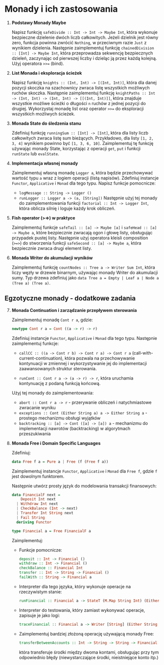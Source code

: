 # Monady i ich zastosowania

1. **Podstawy Monady Maybe**  

   Napisz funkcję `safeDivide :: Int -> Int -> Maybe Int`, która wykonuje bezpieczne dzielenie dwóch liczb całkowitych. 
   Jeżeli dzielnik jest równy zero, funkcja powinna zwrócić `Nothing`, w przeciwnym razie `Just` z wynikiem dzielenia.
   Następnie zaimplementuj funkcję `chainedDivision :: [Int] -> Maybe Int`, która przeprowadza sekwencję bezpiecznych 
   dzieleń, zaczynając od pierwszej liczby i dzieląc ją przez każdą kolejną. Użyj operatora `>>=` (bind).

2. **List Monada i eksploracja ścieżek**  

   Napisz funkcję `knights :: (Int, Int) -> [(Int, Int)]`, która dla danej pozycji skoczka na szachownicy 
   zwraca listę wszystkich możliwych ruchów skoczka. Następnie zaimplementuj funkcję `knightPaths :: Int -> (Int, Int) -> (Int, Int) -> [[(Int, Int)]]`, 
   która znajduje wszystkie możliwe ścieżki o długości `n` ruchów z jednej pozycji do drugiej. Wykorzystaj monadę list oraz 
   operator `>>=` do eksploracji wszystkich możliwych ścieżek.

3. **Monada State do śledzenia stanu**  

   Zdefiniuj funkcję `runningSum :: [Int] -> [Int]`, która dla listy liczb całkowitych zwraca listę sum bieżących.
   Przykładowo, dla listy `[1, 2, 3, 4]` wynikiem powinno być `[1, 3, 6, 10]`. Zaimplementuj tę funkcję 
   używając monady State, korzystając z operacji `get`, `put` i funkcji `runState` lub `evalState`.

4. **Implementacja własnej monady**  

   Zaimplementuj własną monadę `Logger a`, która będzie przechowywać wartość typu `a` wraz z logiem 
   operacji (listą napisów). Zdefiniuj instancje `Functor`, `Applicative` i `Monad` dla tego typu.
   Napisz funkcje pomocnicze:
   - `logMessage :: String -> Logger ()`
   - `runLogger :: Logger a -> (a, [String])`
   Następnie użyj tej monady do zaimplementowania funkcji `factorial :: Int -> Logger Int`, 
   która oblicza silnię i loguje każdy krok obliczeń.

5. **Fish operator (>=>) w praktyce**  

   Zaimplementuj funkcje `safeTail :: [a] -> Maybe [a]` i `safeHead :: [a] -> Maybe a`, 
   które bezpiecznie zwracają ogon i głowę listy, obsługując przypadek pustej listy. 
   Następnie użyj operatora kleisli composition (`>=>`) do stworzenia funkcji `safeSecond :: [a] -> Maybe a`, 
   która bezpiecznie zwraca drugi element listy.

6. **Monada Writer do akumulacji wyników**  
    
   Zaimplementuj funkcję `countNodes :: Tree a -> Writer Sum Int`, która liczy węzły w drzewie binarnym, 
   używając monady Writer do akumulacji sumy. Typ drzewa zdefiniuj jako 
   `data Tree a = Empty | Leaf a | Node a (Tree a) (Tree a)`. 

## Egzotyczne monady - dodatkowe zadania

7. **Monada Continuation i zarządzanie przepływem sterowania**  

    Zaimplementuj monadę `Cont r a`, gdzie:
    ```haskell
    newtype Cont r a = Cont ((a -> r) -> r)
    ```
    
    Zdefiniuj instancje `Functor`, `Applicative` i `Monad` dla tego typu. Następnie zaimplementuj funkcje:
    
    - `callCC :: ((a -> Cont r b) -> Cont r a) -> Cont r a` (call-with-current-continuation), 
      która pozwala na przechowywanie kontynuacji w zmiennej i wykorzystywanie jej do implementacji 
      zaawansowanych struktur sterowania.
    
    - `runCont :: Cont r a -> (a -> r) -> r`, która uruchamia kontynuację z podaną funkcją końcową.
    
    Użyj tej monady do zaimplementowania:
    
    - `abort :: Cont r a -> r` - przerywanie obliczeń i natychmiastowe zwracanie wyniku
    - `exceptions :: Cont (Either String a) a -> Either String a` - prostego mechanizmu obsługi wyjątków
    - `backtracking :: [a] -> Cont ([a] -> [a]) a` - mechanizmu do implementacji nawrotów (backtracking)
      w algorytmach przeszukiwania
    

8. **Monada Free i Domain Specific Languages**  

    Zdefiniuj:
    ```haskell
    data Free f a = Pure a | Free (f (Free f a))
    ```
    
    Zaimplementuj instancje `Functor`, `Applicative` i `Monad` dla `Free f`, gdzie `f` jest dowolnym funktorem.
    
    Następnie utwórz prosty język do modelowania transakcji finansowych:
    
    ```haskell
    data FinancialF next = 
        Deposit Int next 
      | Withdraw Int next 
      | CheckBalance (Int -> next)
      | Transfer Int String next
      | Fail String
      deriving Functor
    
    type Financial a = Free FinancialF a
    ```
    
    Zaimplementuj:
    
    - Funkcje pomocnicze: 
      ```haskell
      deposit :: Int -> Financial ()
      withdraw :: Int -> Financial ()
      checkBalance :: Financial Int
      transfer :: Int -> String -> Financial ()
      failWith :: String -> Financial a
      ```
    
    - Interpreter dla tego języka, który wykonuje operacje na rzeczywistym stanie:
      ```haskell
      runFinancial :: Financial a -> StateT (M.Map String Int) (Either String) a
      ```
    
    - Interpreter do testowania, który zamiast wykonywać operacje, zapisuje je jako logi:
      ```haskell
      traceFinancial :: Financial a -> Writer [String] (Either String a)
      ```
    
    - Zaimplementuj bardziej złożoną operację używającą monady Free:
      ```haskell
      transferBetweenAccounts :: Int -> String -> String -> Financial ()
      ```
      która transferuje środki między dwoma kontami, obsługując przy tym odpowiednio błędy 
      (niewystarczające środki, nieistniejące konto itp.)
